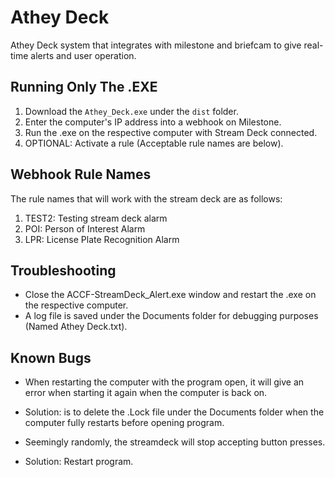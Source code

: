 # Athey Deck
Athey Deck system that integrates with milestone and briefcam to give real-time alerts and user operation.

## Running Only The .EXE
1. Download the `Athey_Deck.exe` under the `dist` folder.
2. Enter the computer's IP address into a webhook on Milestone.
3. Run the .exe on the respective computer with Stream Deck connected.
4. OPTIONAL: Activate a rule (Acceptable rule names are below).

## Webhook Rule Names
The rule names that will work with the stream deck are as follows:
1. TEST2: Testing stream deck alarm
2. POI: Person of Interest Alarm
3. LPR: License Plate Recognition Alarm

## Troubleshooting
- Close the ACCF-StreamDeck_Alert.exe window and restart the .exe on the respective computer.
- A log file is saved under the Documents folder for debugging purposes (Named Athey Deck.txt).

## Known Bugs
- When restarting the computer with the program open, it will give an error when starting it again when the computer is back on.
* Solution: is to delete the .Lock file under the Documents folder when the computer fully restarts before opening program.
- Seemingly randomly, the streamdeck will stop accepting button presses.
* Solution: Restart program.